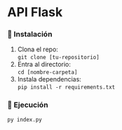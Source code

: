 # API Flask

### 🔧 Instalación

1. Clona el repo:  
   `git clone [tu-repositorio]`
2. Entra al directorio:  
   `cd [nombre-carpeta]`
3. Instala dependencias:  
   `pip install -r requirements.txt`

### 🚀 Ejecución

```bash
py index.py
```
